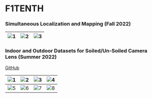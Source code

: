 # F1TENTH

### Simultaneous Localization and Mapping (Fall 2022)

| ![1](https://github.com/Tinker-Twins/F1TENTH/blob/main/media/Fall%202022/Lab%20Setup.jpg)|![2](https://github.com/Tinker-Twins/F1TENTH/blob/main/media/Fall%202022/SLAM.jpg)|![3](https://github.com/Tinker-Twins/F1TENTH/blob/main/media/Fall%202022/Map.png)|
| :-----------------: | :-----------------: | :-----------------: |

### Indoor and Outdoor Datasets for Soiled/Un-Soiled Camera Lens (Summer 2022)

[GitHub](https://github.com/Tinker-Twins/F1TENTH-Webcam-Data-Recording-Pipeline)

| ![1](https://github.com/Tinker-Twins/F1TENTH/blob/main/media/Summer%202022/Vehicle%20Indoor.jpg)|![2](https://github.com/Tinker-Twins/F1TENTH/blob/main/media/Summer%202022/Vehicle%20Outdoor.jpg)|![3](https://github.com/Tinker-Twins/F1TENTH/blob/main/media/Summer%202022/Camera%20Mount.jpg)|![4](https://github.com/Tinker-Twins/F1TENTH/blob/main/media/Summer%202022/Lab%20Data%20Collection.jpg)|
| :-----------------: | :-----------------: | :-----------------: | :-----------------: |
| ![5](https://github.com/Tinker-Twins/F1TENTH/blob/main/media/Summer%202022/Mulch%20Data%20Collection%201.jpg)|![6](https://github.com/Tinker-Twins/F1TENTH/blob/main/media/Summer%202022/Mulch%20Data%20Collection%202.jpg)|![7](https://github.com/Tinker-Twins/F1TENTH/blob/main/media/Summer%202022/Grass%20Data%20Collection%201.jpg)|![8](https://github.com/Tinker-Twins/F1TENTH/blob/main/media/Summer%202022/Grass%20Data%20Collection%202.jpg)|
